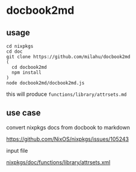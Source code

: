 # docbook2md

## usage

```
cd nixpkgs
cd doc
git clone https://github.com/milahu/docbook2md
(
  cd docbook2md
  npm install
)
node docbook2md/docbook2md.js
```

this will produce `functions/library/attrsets.md`

## use case

convert nixpkgs docs from docbook to markdown

https://github.com/NixOS/nixpkgs/issues/105243

input file

[nixpkgs/doc/functions/library/attrsets.xml](https://github.com/NixOS/nixpkgs/blob/7a79469a24a71c26cb61b53590cb09ad6192654f/doc/functions/library/attrsets.xml)
